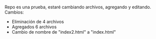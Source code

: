 Repo es una prueba, estaré cambiando archivos, agregando y editando.
Cambios:
- Eliminación de 4 archivos
- Agregados 6 archivos
- Cambio de nombre de "index2.html" a "index.html"
